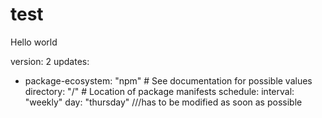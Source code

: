# test
Hello world

version: 2
updates:
  - package-ecosystem: "npm" # See documentation for possible values
    directory: "/" # Location of package manifests
    schedule:
      interval: "weekly"
      day: "thursday"
    ///has to be modified as soon as possible 
